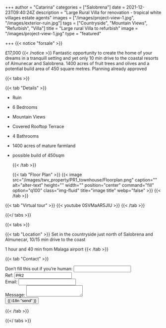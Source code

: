 +++
author = "Catarina"
categories = ["Salobrena"]
date = 2021-12-23T09:40:24Z
description = "Large Rural Villa for renovation - tropical white villages estate agents"
images = ["/images/project-view-1.jpg", "/images/exterior-ruin.jpg"]
tags = ["Countryside", "Mountain Views", "Refurbish", "Villa"]
title = "Large rural Villa to refurbish"
image = "/images/project-view-1.jpg"
type = "featured"

+++
{{< notice "forsale" >}}

£17,000 {{< /notice >}} Fantastic opportunity to create the home of your dreams in a tranquill setting and yet only 10 min drive to the coastal resorts of Almunecar and Salobrena. 1400 acres of fruit trees and olives and a potential build area of 450 square metres. Planning already approved

{{< tabs >}}

{{< tab "Details" >}}

* Ruin
* 6 Bedrooms
* Mountain Views
* Covered Rooftop Terrace
* 4 Bathrooms
* 1400 acres of mature farmland
* possible build of 450sqm

  {{< /tab >}}

  {{< tab "Floor Plan" >}} {{< image src="/images/twv_property/PR1_townhouse/Floorplan.png" caption="" alt="alter-text" height="" width="" position="center" command="fill" option="q100" class="img-fluid" title="image title" webp="false" >}} {{< /tab >}}

{{< tab "Virtual tour" >}} {{< youtube 0SVMaAR5JIU >}} {{< /tab >}}

{{</ tabs >}}

{{< tabs >}}

{{< tab "Location" >}} Set in the countryside just north of Salobrena and Almunecar, 10/15 min drive to the coast

1 hour and 40 min from Malaga airport {{< /tab >}}

{{< tab "Contact" >}} <form name="contact" method="POST" netlify-honeypot="bot-field" data-netlify="true">
<div class="form-group">
<label>Don’t fill this out if you’re human: <input name="bot-field" /></label>
</div>
<div class="form-group">
<label>Ref: <input name="property-ref" class="form-control" value="PR2" readonly/></label>
</div>
<div class="form-group">
<label>Email: <input type="text" class="form-control" name="email" /></label>
</div>
<div class="form-group">
<label>Message: </label> <textarea name="message" class="form-control"></textarea>
</div>
<button type="submit" class="btn btn-primary">{{ i18n "send" }}</button>
</form> {{< /tab >}}

{{</ tabs >}}